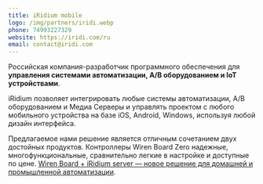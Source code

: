 ```yaml
---
title: iRidium mobile
logo: /img/partners/iridi.webp
phone: 74993227329
website: https://iridi.com/ru
email: contact@iridi.com
---
```


Российская компания-разработчик программного обеспечения для **управления системами автоматизации, А/В оборудованием и IoT устройствами**.

iRidium позволяет интегрировать любые системы автоматизации, А/В оборудованием и Медиа Серверы и управлять проектом с любого мобильного устройства на базе iOS, Android, Windows, используя любой дизайн интерфейса.


Предлагаемое нами решение является отличным сочетанием двух достойных продуктов. Контроллеры Wiren Board Zero надежные, многофункциональные, сравнительно легкие в настройке и доступные по цене. [Wiren Board + iRidium server — новое решение для домашней и промышленной автоматизации](https://blog.iridi.com/ru/wiren-board-iridium-server-novoe-reshenie-dlya-domashnej-i-pro/).

